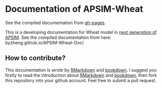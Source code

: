 # Documentation of APSIM-Wheat

See the compiled documentation from [gh-pages](http://byzheng.github.io/APSIM-Wheat-Doc).



This is a developing documentation for Wheat model in [next generation of APSIM](https://github.com/APSIMInitiative/ApsimX). See the compiled documentation from here: byzheng.github.io/APSIM-Wheat-Doc/

## How to contribute?

This documentation is wrote by [RMarkdown](rmarkdown.rstudio.com) and [bookdown](bookdown.org). I suggest you firstly to read the introduction about [RMarkdown](rmarkdown.rstudio.com) and [bookdown](bookdown.org), then fork this repository into your github account. Feel free to submit a pull request. 
